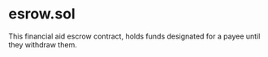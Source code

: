 # esrow.sol
This financial aid escrow contract, holds funds designated for a payee until they withdraw them.
